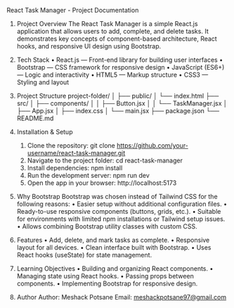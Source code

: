 React Task Manager - Project Documentation
1. Project Overview
The React Task Manager is a simple React.js application that allows users to add, complete, and delete tasks. It demonstrates key concepts of component-based architecture, React hooks, and responsive UI design using Bootstrap.

2. Tech Stack
• React.js — Front-end library for building user interfaces
• Bootstrap — CSS framework for responsive design
• JavaScript (ES6+) — Logic and interactivity
• HTML5 — Markup structure
• CSS3 — Styling and layout

3. Project Structure
project-folder/
│
├── public/
│   └── index.html
├── src/
│   ├── components/
│   │   ├── Button.jsx
│   │   └── TaskManager.jsx
│   ├── App.jsx
│   ├── index.css
│   └── main.jsx
├── package.json
└── README.md

4. Installation & Setup
   1. Clone the repository:
   git clone https://github.com/your-username/react-task-manager.git
   2. Navigate to the project folder:
   cd react-task-manager
   3. Install dependencies:
   npm install
   4. Run the development server:
   npm run dev
   5. Open the app in your browser: http://localhost:5173

5. Why Bootstrap
Bootstrap was chosen instead of Tailwind CSS for the following reasons:
• Easier setup without additional configuration files.
• Ready-to-use responsive components (buttons, grids, etc.).
• Suitable for environments with limited npm installations or Tailwind setup issues.
• Allows combining Bootstrap utility classes with custom CSS.

6. Features
• Add, delete, and mark tasks as complete.
• Responsive layout for all devices.
• Clean interface built with Bootstrap.
• Uses React hooks (useState) for state management.

7. Learning Objectives
• Building and organizing React components.
• Managing state using React hooks.
• Passing props between components.
• Implementing Bootstrap for responsive design.

8. Author
Author: Meshack Potsane
Email: meshackpotsane97@gmail.com
